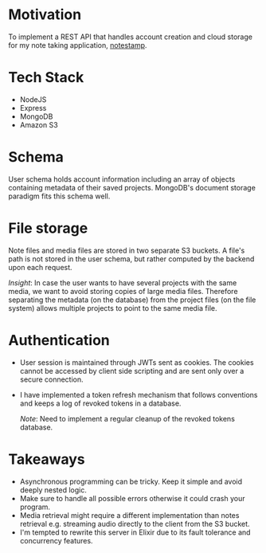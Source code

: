 # Motivation
To implement a REST API that handles account creation and cloud storage for my note taking application, [notestamp](github.com/fortyoneplustwo/notestamp).

# Tech Stack
- NodeJS
- Express
- MongoDB
- Amazon S3

# Schema
User schema holds account information including an array of objects containing metadata of their saved projects. MongoDB's document storage paradigm fits this schema well.

# File storage
Note files and media files are stored in two separate S3 buckets. A file's path is not stored in the user schema, but rather computed by the backend upon each request.

*Insight*: In case the user wants to have several projects with the same media, we want to avoid storing copies of large media files. Therefore separating the metadata (on the database)
from the project files (on the file system) allows multiple projects to point to the same media file.

# Authentication
- User session is maintained through JWTs sent as cookies. The cookies cannot be accessed by client side scripting and are sent only over a secure connection.
- I have implemented a token refresh mechanism that follows conventions and keeps a log of revoked tokens in a database.

  *Note*: Need to implement a regular cleanup of the revoked tokens database.

# Takeaways
- Asynchronous programming can be tricky. Keep it simple and avoid deeply nested logic.
- Make sure to handle all possible errors otherwise it could crash your program.
- Media retrieval might require a different implementation than notes retrieval e.g. streaming audio directly to the client from the S3 bucket.
- I'm tempted to rewrite this server in Elixir due to its fault tolerance and concurrency features.

